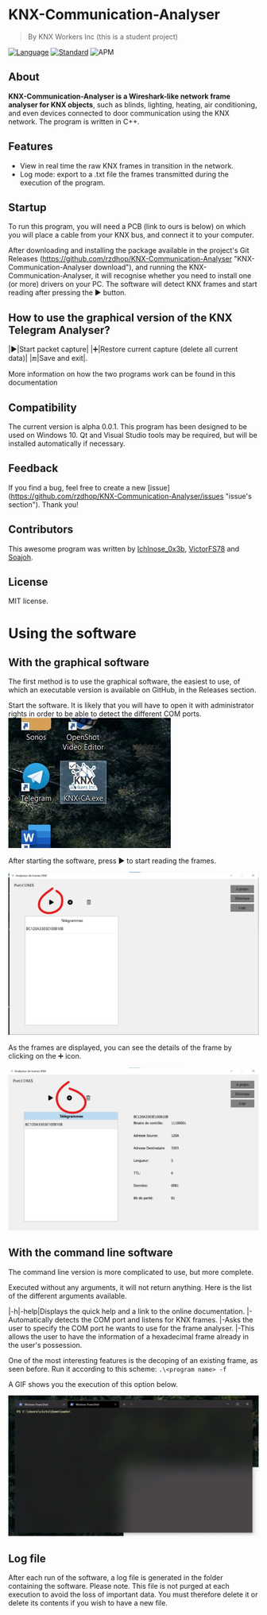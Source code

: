 # KNX-Communication-Analyser

> By KNX Workers Inc (this is a student project)

[![Language](https://img.shields.io/badge/language-C++-blue.svg)](https://isocpp.org/)
[![Standard](https://img.shields.io/badge/C%2B%2B-11-blue.svg)](https://en.wikipedia.org/wiki/C%2B%2B#Standardization)
![APM](https://img.shields.io/apm/l/vim-mode)

## About

**KNX-Communication-Analyser is a Wireshark-like network frame analyser for KNX objects**, such as blinds, lighting, heating, air conditioning, and even devices connected to door communication using the KNX network. The program is written in C++.

## Features

* View in real time the raw KNX frames in transition in the network.
* Log mode: export to a .txt file the frames transmitted during the execution of the program.

## Startup

To run this program, you will need a PCB (link to ours is below) on which you will place a cable from your KNX bus, and connect it to your computer.  
  
After downloading and installing the package available in the project's Git Releases (<https://github.com/rzdhop/KNX-Communication-Analyser> "KNX-Communication-Analyser download"), and running the KNX-Communication-Analyser, it will recognise whether you need to install one (or more) drivers on your PC.
The software will detect KNX frames and start reading after pressing the ▶️ button.

## How to use the graphical version of the KNX Telegram Analyser?

|▶️|Start packet capture|
|➕|Restore current capture (delete all current data)|
|🔚|Save and exit|.

More information on how the two programs work can be found in this documentation

## Compatibility

The current version is alpha 0.0.1.
This program has been designed to be used on Windows 10. Qt and Visual Studio tools may be required, but will be installed automatically if necessary.

## Feedback

If you find a bug, feel free to create a new [issue] (<https://github.com/rzdhop/KNX-Communication-Analyser/issues> "issue's section"). Thank you!

## Contributors

This awesome program was written by [IchInose_0x3b](https://github.com/rzdhop "IchInose_0x3b GitHub profile"), [VictorFS78](https://github.com/VictorFS78 "VictorFS78 GitHub profile") and [Soajoh](https://github.com/Soajoh "Soajoh GitHub profile").

## License

MIT license.

# Using the software

## With the graphical software

The first method is to use the graphical software, the easiest to use, of which an executable version is available on GitHub, in the Releases section.

Start the software. It is likely that you will have to open it with administrator rights in order to be able to detect the different COM ports.
![KNX-CA Windows Logo](https://raw.githubusercontent.com/rzdhop/KNX-Communication-Analyser/gh-pages/assets/KNXCA_desktop.jpg)

After starting the software, press ▶️ to start reading the frames.

![KNX-CA Windows Logo](https://raw.githubusercontent.com/rzdhop/KNX-Communication-Analyser/gh-pages/assets/Inkedscreen_qt_withoutdetails_LI.jpg)

As the frames are displayed, you can see the details of the frame by clicking on the ➕ icon.

![KNX-CA Windows Logo](https://raw.githubusercontent.com/rzdhop/KNX-Communication-Analyser/gh-pages/assets/Inkedscreen_qt_LI.jpg)

## With the command line software

The command line version is more complicated to use, but more complete.

Executed without any arguments, it will not return anything. Here is the list of the different arguments available.

|-h|-help|Displays the quick help and a link to the online documentation.
|-Automatically detects the COM port and listens for KNX frames.
|-Asks the user to specify the COM port he wants to use for the frame analyser.
|-This allows the user to have the information of a hexadecimal frame already in the user's possession.

One of the most interesting features is the decoping of an existing frame, as seen before. Run it according to this scheme: ```.\<program name> -f```

A GIF shows you the execution of this option below.

![Utilisation avec une trame déjà existante](https://raw.githubusercontent.com/rzdhop/KNX-Communication-Analyser/gh-pages/assets/knx-manualframe.gif)

## Log file

After each run of the software, a log file is generated in the folder containing the software.
Please note. This file is not purged at each execution to avoid the loss of important data. You must therefore delete it or delete its contents if you wish to have a new file.